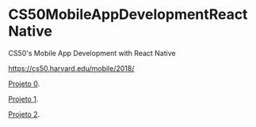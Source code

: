 # CS50MobileAppDevelopmentReactNative
CS50's Mobile App Development with React Native

https://cs50.harvard.edu/mobile/2018/

[Projeto 0](https://docs.cs50.net/ocw/mobile/projects/0/project0.html).

[Projeto 1](https://docs.cs50.net/ocw/mobile/projects/1/project1.html).

[Projeto 2](https://docs.cs50.net/ocw/mobile/projects/2/project2.html).
